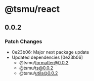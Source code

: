 # @tsmu/react

## 0.0.2

### Patch Changes

- 0e23b06: Major next package update
- Updated dependencies [0e23b06]
  - @tsmu/formatter@0.0.2
  - @tsmu/ts@0.0.2
  - @tsmu/utils@0.0.2

